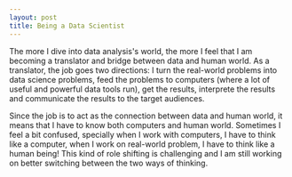 ```yaml
---
layout: post
title: Being a Data Scientist 
---
```

The more I dive into data analysis's world, the more I feel that I am becoming a translator and bridge between data and human world. As a translator, the job goes two directions: I turn the real-world problems into data science problems, feed the problems to computers (where a lot of useful and powerful data tools run), get the results, interprete the results and communicate the results to the target audiences. 

Since the job is to act as the connection between data and human world, it means that I have to know both computers and human world. Sometimes I feel a bit confused, specially when I work with computers, I have to think like a computer, when I work on real-world problem, I have to think like a human being! This kind of role shifting is challenging and I am still working on better switching between the two ways of thinking. 
